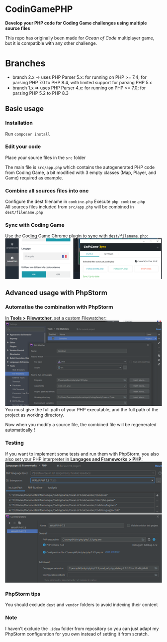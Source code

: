 # CodinGamePHP

**Develop your PHP code for Coding Game challenges using multiple source files**

This repo has originally been made for *Ocean of Code* multiplayer game, but it is compatible with any other challenge.

# Branches

- branch 2.x => uses PHP Parser 5.x: for running on PHP >= 7.4; for parsing PHP 7.0 to PHP 8.4, with limited support for parsing PHP 5.x
- branch 1.x => uses PHP Parser 4.x: for running on PHP >= 7.0; for parsing PHP 5.2 to PHP 8.3

## Basic usage

### Installation

Run `composer install`

### Edit your code

Place your source files in the `src` folder  

The main file is `src/app.php` which contains the autogenerated PHP code from Coding Game,
a bit modified with 3 empty classes (Map, Player, and Game) required as example.

### Combine all sources files into one

Configure the dest filename in `combine.php`
Execute `php combine.php`  
All sources files included from `src/app.php` will be combined in `dest/filename.php`  

### Sync with Coding Game

Use the Coding Game Chrome plugin to sync with `dest/filename.php`:
![Sync with Coding Game](assets/Sync%20with%20Coding%20Game.png)

## Advanced usage with PhpStorm

### Automatise the combination with PhpStorm

In **Tools > Filewatcher**, set a custom Filewatcher:
![Set a custom file watcher](assets/Set%20a%20custom%20file%20watcher.png)
You must give the full path of your PHP executable, and the full path of the project as working directory.

Now when you modify a source file, the combined file will be regenerated automatically !

### Testing

If you want to implement some tests and run them with PhpStorm, you also also set your PHP interpreter in **Langages and Frameworks > PHP**:
![Set PHP interpreter 1](assets/Set%20PHP%20interpreter%201.png)
![Set PHP interpreter 2](assets/Set%20PHP%20interpreter%202.png)

### PhpStorm tips

You should exclude `dest` and `vendor` folders to avoid indexing their content

### Note
I haven't exclude the `.idea` folder from repository so you can just adapt my PhpStorm configuration for you own instead of setting it from scratch.
